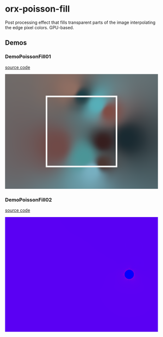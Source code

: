 # orx-poisson-fill

Post processing effect that fills transparent parts of the image interpolating the edge pixel
colors. GPU-based.

<!-- __demos__ -->

## Demos

### DemoPoissonFill01

[source code](src/demo/kotlin/DemoPoissonFill01.kt)

![DemoPoissonFill01Kt](https://raw.githubusercontent.com/openrndr/orx/media/orx-jvm/orx-poisson-fill/images/DemoPoissonFill01Kt.png)

### DemoPoissonFill02

[source code](src/demo/kotlin/DemoPoissonFill02.kt)

![DemoPoissonFill02Kt](https://raw.githubusercontent.com/openrndr/orx/media/orx-jvm/orx-poisson-fill/images/DemoPoissonFill02Kt.png)
